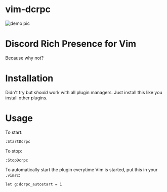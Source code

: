 # vim-dcrpc

![demo pic](https://gitlab.com/betseg/vim-dcrpc/raw/master/pics/demo.png)

# Discord Rich Presence for Vim

Because why not?

# Installation

Didn't try but *should* work with all plugin managers. Just install this like you install other plugins.

# Usage

To start:

```
:StartDcrpc
```

To stop:

```
:StopDcrpc
```

To automatically start the plugin everytime Vim is started, put this in your `.vimrc`:

```
let g:dcrpc_autostart = 1
```
